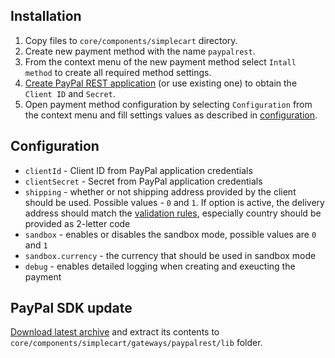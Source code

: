 ## Installation

1. Copy files to `core/components/simplecart` directory.
2. Create new payment method with the name `paypalrest`.
3. From the context menu of the new payment method select `Intall method` to create all required method settings.
4. [Create PayPal REST application](https://developer.paypal.com/webapps/developer/applications/myapps) (or use existing one) to obtain the `Client ID` and `Secret`.
5. Open payment method configuration by selecting `Configuration` from the context menu and fill settings values as described in [configuration](#configuration).

## Configuration

 - `clientId` - Client ID from PayPal application credentials 
 - `clientSecret` - Secret from PayPal application credentials
 - `shipping` - whether or not shipping address provided by the client should be used. Possible values - `0` and `1`. If option is active, the delivery address should match the [validation rules](https://developer.paypal.com/docs/api/#shippingaddress-object), especially country should be provided as 2-letter code
 - `sandbox` - enables or disables the sandbox mode, possible values are `0` and `1`
 - `sandbox.currency` - the currency that should be used in sandbox mode
 - `debug` - enables detailed logging when creating and exeucting the payment
 
## PayPal SDK update
 
[Download latest archive](https://github.com/paypal/PayPal-PHP-SDK/releases) and extract its contents to `core/components/simplecart/gateways/paypalrest/lib` folder.
